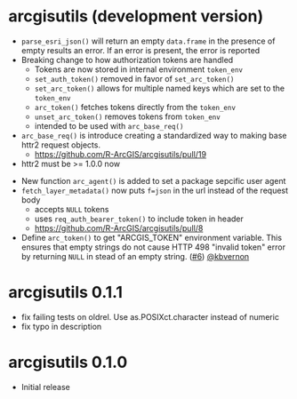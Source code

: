 # arcgisutils (development version)

- `parse_esri_json()` will return an empty `data.frame` in the presence of empty results an error. If an error is present, the error is reported
- Breaking change to how authorization tokens are handled
  - Tokens are now stored in internal environment `token_env`
  - `set_auth_token()` removed in favor of `set_arc_token()` 
  - `set_arc_token()` allows for multiple named keys which are set to the `token_env`
  - `arc_token()` fetches tokens directly from the `token_env` 
  - `unset_arc_token()` removes tokens from `token_env`
  - intended to be used with `arc_base_req()` 
- `arc_base_req()` is introduce creating a standardized way to making base httr2 request objects. 
  - <https://github.com/R-ArcGIS/arcgisutils/pull/19>
- httr2 must be >= 1.0.0 now
* New function `arc_agent()` is added to set a package sepcific user agent 
* `fetch_layer_metadata()` now puts `f=json` in the url instead of the request body
  - accepts `NULL` tokens 
  - uses `req_auth_bearer_token()` to include token in header
  - <https://github.com/R-ArcGIS/arcgisutils/pull/8>
* Define `arc_token()` to get "ARCGIS_TOKEN" environment variable. This ensures that empty strings do not cause HTTP 498 "invalid token" error by returning `NULL` in stead of an empty string. ([#6](https://github.com/R-ArcGIS/arcgisutils/pull/6)) [@kbvernon](https://github.com/kbvernon)

# arcgisutils 0.1.1

* fix failing tests on oldrel. Use as.POSIXct.character instead of numeric
* fix typo in description 

# arcgisutils 0.1.0

* Initial release
